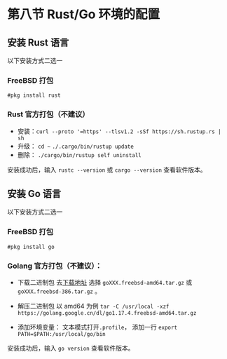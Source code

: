 # 第八节 Rust/Go 环境的配置

## 安装 Rust 语言

以下安装方式二选一

### FreeBSD 打包

`#pkg install rust`

### Rust 官方打包（不建议）

* 安装：`curl --proto '=https' --tlsv1.2 -sSf https://sh.rustup.rs | sh`
* 升级： `cd ~` `./.cargo/bin/rustup update`
* 删除： `./cargo/bin/rustup self uninstall`


安装成功后，输入 `rustc --version` 或 `cargo --version` 查看软件版本。


## 安装 Go 语言

以下安装方式二选一

### FreeBSD 打包

`#pkg install go`

### Golang 官方打包（不建议）：

* 下载二进制包
去[下载地址](https://golang.google.cn/dl/) 选择 `goXXX.freebsd-amd64.tar.gz` 或 `goXXX.freebsd-386.tar.gz` 。

* 解压二进制包 以 amd64 为例 
`tar -C /usr/local -xzf https://golang.google.cn/dl/go1.17.4.freebsd-amd64.tar.gz`

* 添加环境变量： 
文本模式打开`.profile`， 添加一行 `export PATH=$PATH:/usr/local/go/bin`

安装成功后，输入 `go version` 查看软件版本。
